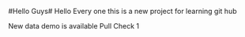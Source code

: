 #Hello Guys#
Hello Every one this is a new project for learning git hub 

New data demo is available
Pull Check 1 
